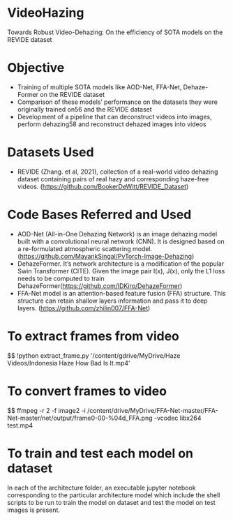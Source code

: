 # VideoHazing
Towards Robust Video-Dehazing: On the efficiency of SOTA models on the REVIDE dataset

# Objective
- Training of multiple SOTA models like AOD-Net, FFA-Net, Dehaze-Former on the REVIDE dataset
- Comparison of these models’ performance on the datasets they were originally trained on56
and the REVIDE dataset
- Development of a pipeline that can deconstruct videos into images, perform dehazing58
and reconstruct dehazed images into videos


# Datasets Used
- REVIDE (Zhang. et al, 2021), collection of a real-world video dehazing dataset containing pairs of real hazy and corresponding haze-free videos. (https://github.com/BookerDeWitt/REVIDE_Dataset)

# Code Bases Referred and Used
- AOD-Net (All-in-One Dehazing Network) is an image dehazing model built with a convolutional neural network (CNN). It is designed based on a re-formulated atmospheric scattering model. (https://github.com/MayankSingal/PyTorch-Image-Dehazing)
- DehazeFormer. It’s network architecture is a modification of the popular Swin Transformer (CITE). Given the image pair I(x), J(x), only the L1 loss needs to be computed to train DehazeFormer(https://github.com/IDKiro/DehazeFormer)
- FFA-Net model is an attention-based feature fusion (FFA) structure. This structure can retain shallow layers information and pass it to deep layers. (https://github.com/zhilin007/FFA-Net)


# To extract frames from video

$$ !python extract_frame.py '/content/gdrive/MyDrive/Haze Videos/Indonesia Haze How Bad Is It.mp4'

# To convert frames to video

$$ ffmpeg -r 2 -f image2 -i /content/drive/MyDrive/FFA-Net-master/FFA-Net-master/net/output/frame0-00-%04d_FFA.png -vcodec libx264 test.mp4

# To train and test each model on dataset
In each of the architecture folder, an executable jupyter notebook corresponding to the particular architecture model which include the shell scripts to be run to train the model on dataset and test the model on test images is present.
